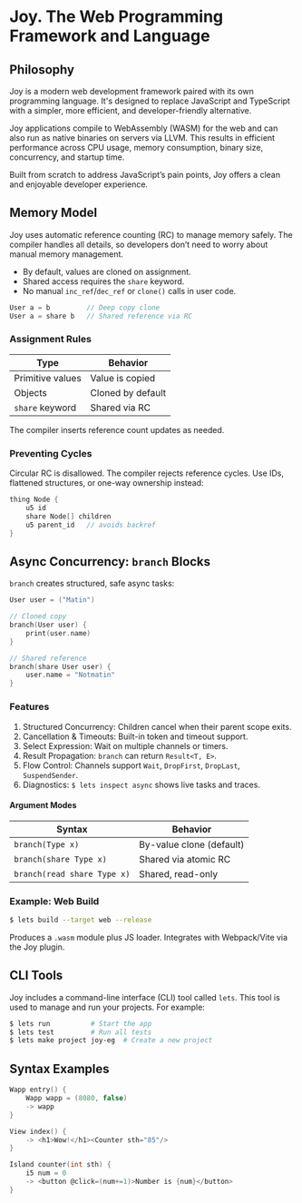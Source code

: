 # Joy. The Web Programming Framework and Language

## Philosophy

Joy is a modern web development framework paired with its own programming language. It's designed to replace JavaScript and TypeScript with a simpler, more efficient, and developer-friendly alternative.

Joy applications compile to WebAssembly (WASM) for the web and can also run as native binaries on servers via LLVM. This results in efficient performance across CPU usage, memory consumption, binary size, concurrency, and startup time.

Built from scratch to address JavaScript’s pain points, Joy offers a clean and enjoyable developer experience.

## Memory Model

Joy uses automatic reference counting (RC) to manage memory safely. The compiler handles all details, so developers don’t need to worry about manual memory management.

* By default, values are cloned on assignment.
* Shared access requires the `share` keyword.
* No manual `inc_ref`/`dec_ref` or `clone()` calls in user code.

```c
User a = b         // Deep copy clone
User a = share b   // Shared reference via RC
```

### Assignment Rules

| Type             | Behavior          |
| ---------------- | ----------------- |
| Primitive values | Value is copied   |
| Objects          | Cloned by default |
| `share` keyword  | Shared via RC     |

The compiler inserts reference count updates as needed.

### Preventing Cycles

Circular RC is disallowed. The compiler rejects reference cycles. Use IDs, flattened structures, or one-way ownership instead:

```c
thing Node {
    u5 id
    share Node[] children
    u5 parent_id   // avoids backref
}
```

## Async Concurrency: `branch` Blocks

`branch` creates structured, safe async tasks:

```c
User user = ("Matin")

// Cloned copy
branch(User user) {
    print(user.name)
}

// Shared reference
branch(share User user) {
    user.name = "Notmatin"
}
```

### Features

1. Structured Concurrency: Children cancel when their parent scope exits.
2. Cancellation & Timeouts: Built-in token and timeout support.
3. Select Expression: Wait on multiple channels or timers.
4. Result Propagation: `branch` can return `Result<T, E>`.
5. Flow Control: Channels support `Wait`, `DropFirst`, `DropLast`, `SuspendSender`.
6. Diagnostics: `$ lets inspect async` shows live tasks and traces.

#### Argument Modes

| Syntax                      | Behavior                 |
| --------------------------- | ------------------------ |
| `branch(Type x)`            | By-value clone (default) |
| `branch(share Type x)`      | Shared via atomic RC     |
| `branch(read share Type x)` | Shared, read-only        |

### Example: Web Build

```bash
$ lets build --target web --release
```

Produces a `.wasm` module plus JS loader. Integrates with Webpack/Vite via the Joy plugin.

## CLI Tools

Joy includes a command-line interface (CLI) tool called `lets`. This tool is used to manage and run your projects. For example:

```bash
$ lets run          # Start the app
$ lets test         # Run all tests
$ lets make project joy-eg  # Create a new project
```

## Syntax Examples

```c
Wapp entry() {
    Wapp wapp = (8080, false)
    -> wapp
}

View index() {
    -> <h1>Wow!</h1><Counter sth="85"/>
}

Island counter(int sth) {
    i5 num = 0
    -> <button @click=(num+=1)>Number is {num}</button>
}
```
